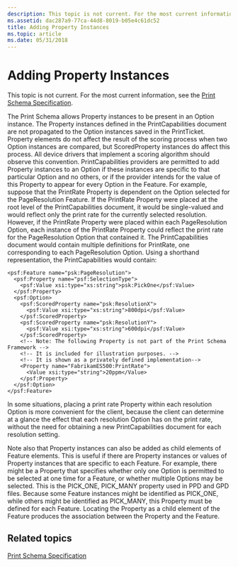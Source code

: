```yaml
---
description: This topic is not current. For the most current information, see the Print Schema Specification.
ms.assetid: dac287a9-77ca-44d8-8019-b05e4c61dc52
title: Adding Property Instances
ms.topic: article
ms.date: 05/31/2018
---
```


# Adding Property Instances

This topic is not current. For the most current information, see the [Print Schema Specification](https://www.microsoft.com/whdc/xps/printschema.mspx).

The Print Schema allows Property instances to be present in an Option instance. The Property instances defined in the PrintCapabilities document are not propagated to the Option instances saved in the PrintTicket. Property elements do not affect the result of the scoring process when two Option instances are compared, but ScoredProperty instances do affect this process. All device drivers that implement a scoring algorithm should observe this convention. PrintCapabilities providers are permitted to add Property instances to an Option if these instances are specific to that particular Option and no others, or if the provider intends for the value of this Property to appear for every Option in the Feature. For example, suppose that the PrintRate Property is dependent on the Option selected for the PageResolution Feature. If the PrintRate Property were placed at the root level of the PrintCapabilities document, it would be single-valued and would reflect only the print rate for the currently selected resolution. However, if the PrintRate Property were placed within each PageResolution Option, each instance of the PrintRate Property could reflect the print rate for the PageResolution Option that contained it. The PrintCapabilities document would contain multiple definitions for PrintRate, one corresponding to each PageResolution Option. Using a shorthand representation, the PrintCapabilities would contain:

``` syntax
<psf:Feature name="psk:PageResolution">
  <psf:Property name="psf:SelectionType">
    <psf:Value xsi:type="xs:string">psk:PickOne</psf:Value>
  </psf:Property>
  <psf:Option>
    <psf:ScoredProperty name="psk:ResolutionX">
      <psf:Value xsi:type="xs:string">800dpi</psf:Value>
    </psf:ScoredProperty>
    <psf:ScoredProperty name="psk:ResolutionY">
      <psf:Value xsi:type="xs:string">600dpi</psf:Value>
    </psf:ScoredProperty>
    <!-- Note: The following Property is not part of the Print Schema Framework -->
    <!-- It is included for illustration purposes. -->
    <!-- It is shown as a privately defined implementation-->
    <Property name="FabrikamES500:PrintRate">
      <Value xsi:type="string">20ppm</Value>
    </psf:Property>
  </psf:Option>
</psf:Feature>
```

In some situations, placing a print rate Property within each resolution Option is more convenient for the client, because the client can determine at a glance the effect that each resolution Option has on the print rate, without the need for obtaining a new PrintCapabilities document for each resolution setting.

Note also that Property instances can also be added as child elements of Feature elements. This is useful if there are Property instances or values of Property instances that are specific to each Feature. For example, there might be a Property that specifies whether only one Option is permitted to be selected at one time for a Feature, or whether multiple Options may be selected. This is the PICK\_ONE, PICK\_MANY property used in PPD and GPD files. Because some Feature instances might be identified as PICK\_ONE, while others might be identified as PICK\_MANY, this Property must be defined for each Feature. Locating the Property as a child element of the Feature produces the association between the Property and the Feature.

## Related topics

<dl> <dt>

[Print Schema Specification](https://www.microsoft.com/whdc/xps/printschema.mspx)
</dt> </dl>

 

 



